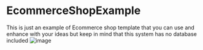 # EcommerceShopExample
This is just an example of Ecommerce shop template that you can use and enhance with your ideas
but keep in mind that this system has no database included
![image](https://github.com/dablioglen/EcommerceShopExample/assets/116615666/f3ecafde-c962-410e-82cb-eff80154b31a)
